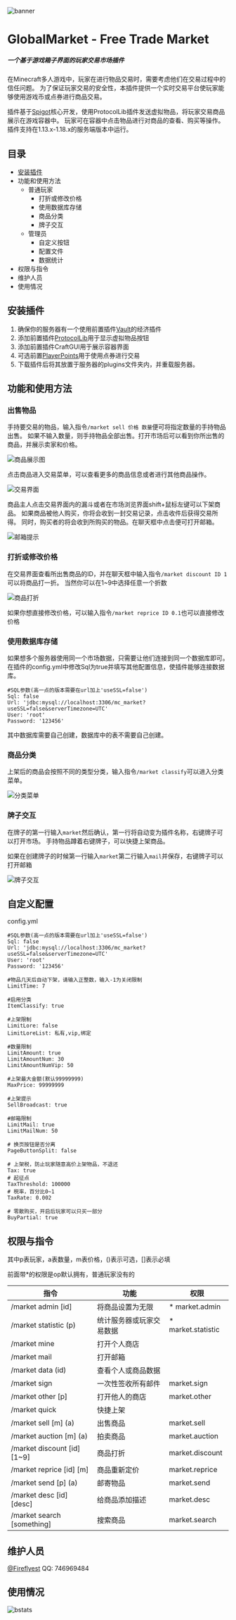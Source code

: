 ![banner](https://attachment.mcbbs.net/data/myattachment/forum/202207/11/112800bccbchfnyicwzhf2.png)
# GlobalMarket - Free Trade Market
##### 一个基于游戏箱子界面的玩家交易市场插件
在Minecraft多人游戏中，玩家在进行物品交易时，需要考虑他们在交易过程中的信任问题。
为了保证玩家交易的安全性，本插件提供一个实时交易平台使玩家能够使用游戏币或点券进行商品交易。

插件基于[Spigot](https://www.spigotmc.org/)核心开发，使用ProtocolLib插件发送虚拟物品，将玩家交易商品展示在游戏容器中。
玩家可在容器中点击物品进行对商品的查看、购买等操作。
插件支持在1.13.x-1.18.x的服务端版本中运行。

## 目录
* [安装插件](#安装插件)
* 功能和使用方法
  * 普通玩家
    * 打折或修改价格
    * 使用数据库存储
    * 商品分类
    * 牌子交互
  * 管理员
    * 自定义按钮
    * 配置文件
    * 数据统计
* 权限与指令
* 维护人员
* 使用情况

## 安装插件
1. 确保你的服务器有一个使用前置插件[Vault](https://www.spigotmc.org/resources/vault.34315/)的经济插件
2. 添加前置插件[ProtocolLib](https://www.spigotmc.org/resources/protocollib.1997/)用于显示虚拟物品按钮
3. 添加前置插件CraftGUI用于展示容器界面
4. 可选前置[PlayerPoints](https://www.spigotmc.org/resources/playerpoints.80745/)用于使用点券进行交易
5. 下载插件后将其放置于服务器的plugins文件夹内，并重载服务器。

## 功能和使用方法
### 出售物品
手持要交易的物品，输入指令`/market sell 价格 数量`便可将指定数量的手持物品出售。
如果不输入数量，则手持物品全部出售。打开市场后可以看到你所出售的商品，并展示卖家和价格。

![商品展示图](https://attachment.mcbbs.net/data/myattachment/forum/202007/31/175812urwsuvuwutstzdqt.png.thumb.jpg)

点击商品进入交易菜单，可以查看更多的商品信息或者进行其他商品操作。

![交易界面](https://attachment.mcbbs.net/data/myattachment/forum/202010/19/124911mdnz42u20voy4idu.png.thumb.jpg)

商品主人点击交易界面内的漏斗或者在市场浏览界面shift+鼠标左键可以下架商品。
如果商品被他人购买，你将会收到一封交易记录，点击收件后获得交易所得。
同时，购买者的将会收到所购买的物品。在聊天框中点击便可打开邮箱。

![邮箱提示](https://attachment.mcbbs.net/data/myattachment/forum/202007/31/180225nq88dslnd8y3hlhh.png.thumb.jpg)

### 打折或修改价格
在交易界面查看所出售商品的ID，并在聊天框中输入指令`/market discount ID 1`可以将商品打一折。
当然你可以在1~9中选择任意一个折数

![商品打折](https://attachment.mcbbs.net/data/myattachment/forum/202007/31/182625malxl2u27rpu9zpz.png.thumb.jpg)

如果你想直接修改价格，可以输入指令`/market reprice ID 0.1`也可以直接修改价格

### 使用数据库存储
如果想多个服务器使用同一个市场数据，只需要让他们连接到同一个数据库即可。
在插件的config.yml中修改Sql为true并填写其他配置信息，使插件能够连接数据库。
```
#SQL参数(高一点的版本需要在url加上'useSSL=false')
Sql: false
Url: 'jdbc:mysql://localhost:3306/mc_market?useSSL=false&serverTimezone=UTC'
User: 'root'
Password: '123456'
```
其中数据库需要自己创建，数据库中的表不需要自己创建。

### 商品分类
上架后的商品会按照不同的类型分类，输入指令`/market classify`可以进入分类菜单。

![分类菜单](https://attachment.mcbbs.net/data/myattachment/forum/202008/01/122459l77ossso9ncm24bf.png.thumb.jpg)

### 牌子交互
在牌子的第一行输入`market`然后确认，第一行将自动变为插件名称，右键牌子可以打开市场。
手持物品蹲着右键牌子，可以快捷上架商品。

如果在创建牌子的时候第一行输入`market`第二行输入`mail`并保存，右键牌子可以打开邮箱

![牌子交互](https://attachment.mcbbs.net/data/myattachment/forum/202008/29/112613bgdpi3ttif3w9pd2.png.thumb.jpg)

## 自定义配置
config.yml
```
#SQL参数(高一点的版本需要在url加上'useSSL=false')
Sql: false
Url: 'jdbc:mysql://localhost:3306/mc_market?useSSL=false&serverTimezone=UTC'
User: 'root'
Password: '123456'

#物品几天后自动下架，请输入正整数，输入-1为关闭限制
LimitTime: 7

#启用分类
ItemClassify: true

#上架限制
LimitLore: false
LimitLoreList: 私有,vip,绑定

#数量限制
LimitAmount: true
LimitAmountNum: 30
LimitAmountNumVip: 50

#上架最大金额(默认99999999)
MaxPrice: 99999999

#上架提示
SellBroadcast: true

#邮箱限制
LimitMail: true
LimitMailNum: 50

# 换页按钮是否分离
PageButtonSplit: false

# 上架税，防止玩家随意高价上架物品，不退还
Tax: true
# 起征点
TaxThreshold: 100000
# 税率，百分比0~1
TaxRate: 0.002

# 零散购买，开启后玩家可以只买一部分
BuyPartial: true
```

## 权限与指令
其中p表玩家，a表数量，m表价格，()表示可选，[]表示必填

前面带*的权限是op默认拥有，普通玩家没有的

| 指令                          | 功能           | 权限                 |
|-----------------------------|--------------|--------------------|
| /market admin [id]          | 将商品设置为无限     | * market.admin     |
| /market statistic (p)       | 统计服务器或玩家交易数据 | * market.statistic |
| /market mine                | 打开个人商店       |                    |
| /market mail                | 打开邮箱         |                    |
| /market data (id)           | 查看个人或商品数据    |                    |
| /market sign                | 一次性签收所有邮件    | market.sign        |
| /market other [p]           | 打开他人的商店      | market.other       |
| /market quick               | 快捷上架         |                    |
| /market sell [m] (a)        | 出售商品         | market.sell        |
| /market auction [m] (a)     | 拍卖商品         | market.auction     |
| /market discount [id] [1~9] | 商品打折         | market.discount    |
| /market reprice [id] [m]    | 商品重新定价       | market.reprice     |
| /market send [p] (a)        | 邮寄物品         | market.send        |
| /market desc [id] [desc]    | 给商品添加描述      | market.desc        |
| /market search [something]  | 搜索商品         | market.search      |

## 维护人员
[@Fireflyest](https://github.com/Fireflyest) QQ: 746969484

## 使用情况
![bstats](https://bstats.org/signatures/bukkit/GlobalMarket.svg)

